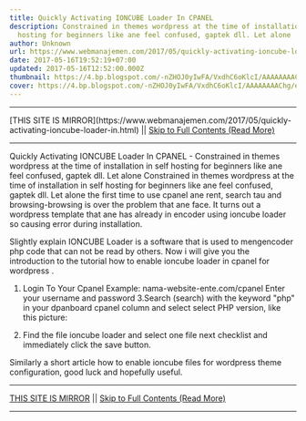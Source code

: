 ```yaml
---
title: Quickly Activating IONCUBE Loader In CPANEL
description: Constrained in themes wordpress at the time of installation in self
  hosting for beginners like ane feel confused, gaptek dll. Let alone
author: Unknown
url: https://www.webmanajemen.com/2017/05/quickly-activating-ioncube-loader-in.html
date: 2017-05-16T19:52:19+07:00
updated: 2017-05-16T12:52:00.000Z
thumbnail: https://4.bp.blogspot.com/-nZHOJ0yIwFA/VxdhC6oKlcI/AAAAAAAAChg/eNqEsF4QEbcPbkDo3sPQPyaQkWAnlFBAwCLcB/s320/ioncube_loader.png
cover: https://4.bp.blogspot.com/-nZHOJ0yIwFA/VxdhC6oKlcI/AAAAAAAAChg/eNqEsF4QEbcPbkDo3sPQPyaQkWAnlFBAwCLcB/s320/ioncube_loader.png
---
```


<hr/> [THIS SITE IS MIRROR](https://www.webmanajemen.com/2017/05/quickly-activating-ioncube-loader-in.html) || <a href="https://www.webmanajemen.com/2017/05/quickly-activating-ioncube-loader-in.html" rel="follow" class="button" id="read-more">Skip to Full Contents (Read More)</a> <hr/> Quickly Activating IONCUBE Loader In CPANEL - Constrained in themes wordpress at the time of installation in self hosting for beginners like ane feel confused, gaptek dll. Let alone Constrained in themes wordpress at the time of installation in self hosting     for beginners like ane feel confused, gaptek dll. Let alone the first time     to use cpanel ane rent, search tau and browsing-browsing is over the     problem that ane face. It turns out a wordpress template that ane has     already in encoder using ioncube loader so causing error during     installation. 


Slightly explain IONCUBE Loader is a software that is used to mengencoder     php code that can not be read by others. Now i will give you the introduction to the tutorial how to    enable ioncube loader in cpanel for wordpress .


1. Login To Your Cpanel Example: nama-website-ente.com/cpanel 
Enter your username and password 
3.Search (search) with the keyword "php" in your dpanboard cpanel column     and select select PHP version, like this picture:     

            
4. Find the file ioncube loader and select one file next checklist and     immediately click the save button.     

                        

Similarly a short article how to enable ioncube files for wordpress theme     configuration, good luck and hopefully useful. <hr/> [THIS SITE IS MIRROR](https://www.webmanajemen.com/2017/05/quickly-activating-ioncube-loader-in.html) || <a href="https://www.webmanajemen.com/2017/05/quickly-activating-ioncube-loader-in.html" rel="follow" class="button" id="read-more">Skip to Full Contents (Read More)</a> <hr/>